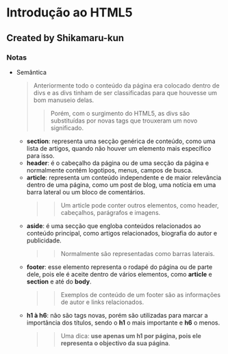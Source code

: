 # Introdução ao HTML5

## Created by Shikamaru-kun

### Notas

 - Semântica
 
   > Anteriormente todo o conteúdo da página era colocado dentro de divs e as divs tinham de ser classificadas para que houvesse um bom manuseio delas.
   >
   >> Porém, com o surgimento do HTML5, as divs são substituídas por novas tags que trouxeram um novo significado.
   >
   - **section**: representa uma secção genérica de conteúdo, como uma lista de artigos, quando não houver um elemento mais específico para isso.
   - **header**: é o cabeçalho da página ou de uma secção da página e normalmente contém logotipos, menus, campos de busca.
   - **article**: representa um conteúdo independente e de maior relevância dentro de uma página, como um post de blog, uma notícia em uma barra lateral ou um bloco de comentários.
     >> Um article pode conter outros elementos, como header, cabeçalhos, parágrafos e imagens.
	 >
   - **aside**: é uma secção que engloba conteúdos relacionados ao conteúdo principal, como artigos relacionados, biografia do autor e publicidade.
     >> Normalmente são representadas como barras laterais.
	 >
   - **footer**: esse elemento representa o rodapé do página ou de parte dele, pois ele é aceite dentro de vários elementos, como **article** e **section** e até do **body**.
	 >> Exemplos de conteúdo de um footer são as informações de autor e links relacionados.
	 >
   - **h1 à h6**: não são tags novas, porém são utilizadas para marcar a importância dos títulos, sendo o **h1** o mais importante e **h6** o menos.
     >> Uma dica: **use apenas um h1 por página, pois ele representa o objectivo da sua página**.
	 >
